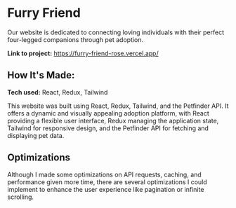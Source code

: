 # Furry Friend
Our website is dedicated to connecting loving individuals with their perfect four-legged companions through pet adoption.

**Link to project:** https://furry-friend-rose.vercel.app/

## How It's Made:

**Tech used:** React, Redux, Tailwind

This website was built using React, Redux, Tailwind, and the Petfinder API. It offers a dynamic and visually appealing adoption platform, with React providing a flexible user interface, Redux managing the application state, Tailwind for responsive design, and the Petfinder API for fetching and displaying pet data.

## Optimizations
Although I made some optimizations on API requests, caching, and performance given more time, there are several optimizations I could implement to enhance the user experience like pagination or infinite scrolling.
